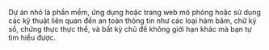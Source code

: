 Dự án nhỏ là phần mềm, ứng dụng hoặc trang web mô phỏng hoặc sử dụng các kỹ thuật liên quan đến an toàn thông tin như các loại hàm băm, chữ ký số, chứng thực thực thể, và bất kỳ chủ đề không giới hạn khác mà bạn tự tìm hiểu được.
